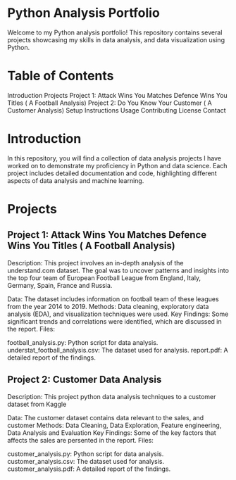 # Python Analysis Portfolio
Welcome to my Python analysis portfolio! This repository contains several projects showcasing my skills in data analysis,  and data visualization using Python.

# Table of Contents
Introduction
Projects
Project 1: Attack Wins You Matches Defence Wins You Titles ( A Football Analysis)
Project 2: Do You Know Your Customer ( A Customer Analysis) 
Setup Instructions
Usage
Contributing
License
Contact

# Introduction

In this repository, you will find a collection of data analysis projects I have worked on to demonstrate my proficiency in Python and data science. Each project includes detailed documentation and code, highlighting different aspects of data analysis and machine learning.

# Projects
## Project 1: Attack Wins You Matches Defence Wins You Titles ( A Football Analysis)
Description: This project involves an in-depth analysis of the understand.com dataset. The goal was to uncover patterns and insights into the top four team of  European Football League from England, Italy, Germany, Spain, France and Russia.

Data: The dataset includes information on football team of these leagues from the year 2014 to 2019.
Methods: Data cleaning, exploratory data analysis (EDA), and visualization techniques were used.
Key Findings: Some significant trends and correlations were identified, which are discussed in the report.
Files:

football_analysis.py: Python script for data analysis.
understat_football_analysis.csv: The dataset used for analysis.
report.pdf: A detailed report of the findings.

## Project 2: Customer Data Analysis
Description: This project python data analysis techniques to a customer dataset from Kaggle

Data: The customer dataset contains data relevant to the sales, and customer
Methods: Data Cleaning, Data Exploration, Feature engineering,  Data Analysis and Evaluation
Key Findings: Some of the key factors that affects the sales are persented in the report.
Files:

customer_analysis.py: Python script for data analysis.
customer_analysis.csv: The dataset used for analysis.
customer_analysis.pdf: A detailed report of the findings.
